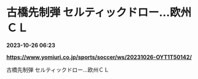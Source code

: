 # 古橋先制弾 セルティックドロー…欧州ＣＬ

**2023-10-26 06:23**

**https://www.yomiuri.co.jp/sports/soccer/ws/20231026-OYT1T50142/**

古橋先制弾 セルティックドロー…欧州ＣＬ